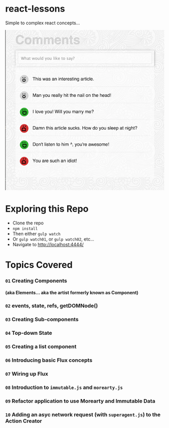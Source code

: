 # react-lessons
Simple to complex react concepts... 

![Screen Shot](react-lesson-ss.png)

# Exploring this Repo

- Clone the repo
- `npm install`
- Then either `gulp watch`
- Or `gulp watch01`, or `gulp watch02`, etc...
- Navigate to [http://localhost:4444/](http://localhost:4444/)


# Topics Covered

### `01` Creating Components
#### (aka Elements... aka the artist formerly known as Component)

### `02` events, state, refs, getDOMNode()

### `03` Creating Sub-components

### `04` Top-down State

### `05` Creating a list component

### `06` Introducing basic Flux concepts

### `07` Wiring up Flux

### `08` Introduction to `immutable.js` and `morearty.js`

### `09` Refactor application to use Morearty and Immutable Data

### `10` Adding an asyc network request (with `superagent.js`) to the Action Creator

